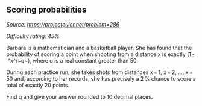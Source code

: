 Scoring probabilities
---------------------

*Source: https://projecteuler.net/problem=286*


*Difficulty rating: 45%*

Barbara is a mathematician and a basketball player. She has found that
the probability of scoring a point when shooting from a distance x is
exactly (1 - ^x^/~q~), where q is a real constant greater than 50.

During each practice run, she takes shots from distances x = 1, x = 2,
..., x = 50 and, according to her records, she has precisely a 2 %
chance to score a total of exactly 20 points.

Find q and give your answer rounded to 10 decimal places.
